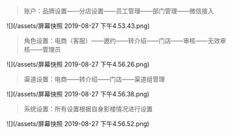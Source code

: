 > 账户：品牌设置——分店设置——员工管理——部门管理——微信接入

![](/assets/屏幕快照 2019-08-27 下午4.53.43.png)

> 角色设置：电商（客服）——邀约——转介绍——门店——审核——无效审核——管理员

![](/assets/屏幕快照 2019-08-27 下午4.56.26.png)

> 渠道设置：电商——转介绍——门店——渠道组管理

![](/assets/屏幕快照 2019-08-27 下午4.56.38.png)

> 系统设置：所有设置根据自身影楼情况进行设置

![](/assets/屏幕快照 2019-08-27 下午4.56.52.png)

